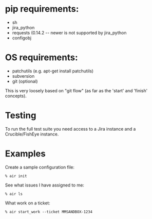 # pip requirements:

- sh
- jira_python
- requests (0.14.2 -- newer is not supported by jira_python
- configobj

# OS requirements:

- patchutils (e.g. apt-get install patchutils)
- subversion
- git (optional)


This is very loosely based on "git flow" (as far as the 'start' and 'finish'
concepts).

# Testing

To run the full test suite you need access to a Jira instance and a Crucible/FishEye instance.

# Examples

Create a sample configuration file:

    % air init

See what issues I have assigned to me:
  
    % air ls

What work on a ticket:

    % air start_work --ticket MMSANDBOX-1234
